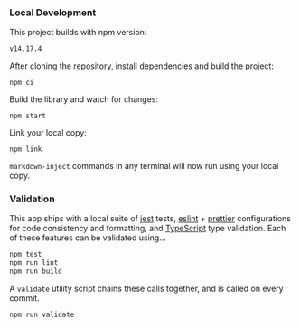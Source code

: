 ### Local Development

This project builds with npm version:

<!-- CODEBLOCK_START {"value": ".nvmrc", "hideValue": true} -->
<!-- prettier-ignore -->
~~~~~~~~~~bash
v14.17.4
~~~~~~~~~~

<!-- CODEBLOCK_END -->

After cloning the repository, install dependencies and build the project:

```
npm ci
```

Build the library and watch for changes:

```
npm start
```

Link your local copy:

```
npm link
```

`markdown-inject` commands in any terminal will now run using your local copy.

### Validation

This app ships with a local suite of [jest](https://jestjs.io/) tests, [eslint](https://eslint.org/) + [prettier](https://prettier.io/) configurations for code consistency and formatting, and [TypeScript](https://www.typescriptlang.org/) type validation. Each of these features can be validated using...

```bash
npm test
npm run lint
npm run build
```

A `validate` utility script chains these calls together, and is called on every commit.

```bash
npm run validate
```
